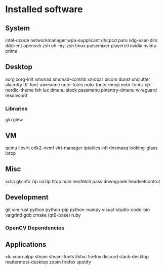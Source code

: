 # Installed software

## System

intel-ucode
networkmanager
wpa-supplicant
dhcpcd
paru
xdg-user-dirs
ddclient
openssh
zsh oh-my-zsh
tmux
pulsemixer
playerctl
nvidia nvidia-prime

## Desktop

xorg xorg-init
xmonad xmonad-contrib
xmobar
picom
dunst
unclutter
alacritty
ttf-font-awesome
noto-fonts noto-fonts-emoji noto-fonts-cjk
nordic-theme
feh
lux
dmenu
slock
passmenu
pinentry-dmenu
wireguard resolvconf 

### Libraries

glu
glew

## VM

qemu
libvirt
edk2-ovmf
virt-manager
iptables-nft
dnsmasq
looking-glass
iotop

## Misc

xclip
glxinfo
zip
unzip
htop
man
neofetch
pass
downgrade
headsetcontrol

## Development

git
vim
rust
python python-pip python-numpy
visual-studio-code-bin
valgrind
gdb
cmake (qt6-base)
ruby

### OpenCV Dependencies

## Applications

vlc
xournalpp
steam steam-fonts libtxc
firefox
discord
slack-desktop
mattermost-desktop
zoom
firefox
spotify
